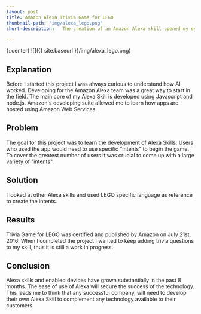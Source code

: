 ```yaml
---
layout: post
title: Amazon Alexa Trivia Game for LEGO
thumbnail-path: "img/alexa_lego.png"
short-description:   The creation of an Amazon Alexa skill opened my eyes to the immense possibilities available through AI.This app is a game that enables owners of Alexa ready devises to navigate vocally in a fun trivia game about all things LEGO.   

---
```


{:.center}
![]({{ site.baseurl }}/img/alexa_lego.png)

## Explanation

Before I started this project I was always curious to understand how AI worked. Developing for the Amazon Alexa team was a great way to start in the field. The main core of my Alexa Skill is developed using Javascript and node.js. Amazon's developing suite allowed me to learn how apps are hosted using Amazon Web Services.

## Problem

The goal for this project was to learn the development of Alexa Skills. Users who used the app would need to use specific "intents" to begin the game. To cover the greatest number of users it was crucial to come up with a large variety of "intents".

## Solution

I looked at other Alexa skills and used LEGO specific language as reference to create the intents.

## Results

Trivia Game for LEGO was certified and published by Amazon on July 21st, 2016. When I completed the project I wanted to keep adding trivia questions to my skill, thus it is still a work in progress.

## Conclusion

Alexa skills and enabled devices have grown substantially in the past 8 months. The ease of use of Alexa will secure the success of the technology. This leads me to think that any successful company, will need to develop their own Alexa Skill to complement any technology available to their customers.
